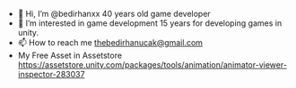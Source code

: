 - 👋 Hi, I’m @bedirhanxx 40 years old game developer
- 👀 I’m interested in game development 15 years for developing games in unity.
- 📫 How to reach me thebedirhanucak@gmail.com
- My Free Asset in Assetstore https://assetstore.unity.com/packages/tools/animation/animator-viewer-inspector-283037
